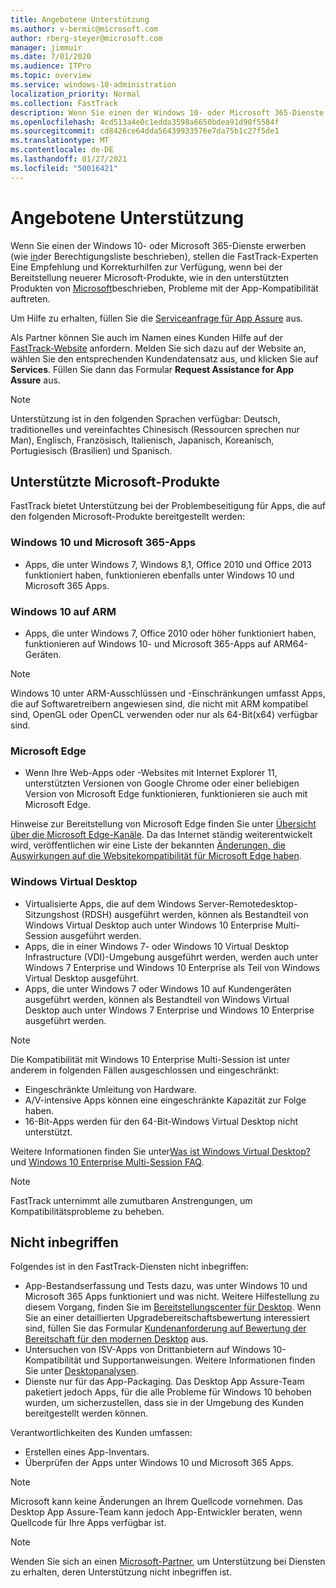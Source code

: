 ```yaml
---
title: Angebotene Unterstützung
ms.author: v-bermic@microsoft.com
author: rberg-steyer@microsoft.com
manager: jimmuir
ms.date: 7/01/2020
ms.audience: ITPro
ms.topic: overview
ms.service: windows-10-administration
localization_priority: Normal
ms.collection: FastTrack
description: Wenn Sie einen der Windows 10- oder Microsoft 365-Dienste erwerben, zeigen Ihnen FastTrack-Spezialisten, wie Sie auf Windows 10 und Microsoft 365 Apps bereitstellen und ohne zusätzliche Kosten (mit einem berechtigenden Abonnement) auf dem neuesten Stand bleiben.
ms.openlocfilehash: 4cd513a4e0c1edda3598a6650bdea91d90f5584f
ms.sourcegitcommit: cd8426ce64dda56439933576e7da75b1c27f5de1
ms.translationtype: MT
ms.contentlocale: de-DE
ms.lasthandoff: 01/27/2021
ms.locfileid: "50016421"
---
```

# <a name="assistance-offered"></a>Angebotene Unterstützung  

Wenn Sie einen der Windows 10- oder Microsoft 365-Dienste erwerben (wie [in](eligibility.md)der Berechtigungsliste beschrieben), stellen die FastTrack-Experten Eine Empfehlung und Korrekturhilfen zur Verfügung, wenn bei der Bereitstellung neuerer Microsoft-Produkte, wie in den unterstützten Produkten von [Microsoft](#supported-microsoft-products)beschrieben, Probleme mit der App-Kompatibilität auftreten.

Um Hilfe zu erhalten, füllen Sie die [Serviceanfrage für App Assure](https://go.microsoft.com/fwlink/?linkid=2022721) aus.

Als Partner können Sie auch im Namen eines Kunden Hilfe auf der [FastTrack-Website](https://go.microsoft.com/fwlink/?linkid=780698) anfordern. Melden Sie sich dazu auf der Website an, wählen Sie den entsprechenden Kundendatensatz aus, und klicken Sie auf **Services**. Füllen Sie dann das Formular **Request Assistance for App Assure** aus.

> [!NOTE]
> Unterstützung ist in den folgenden Sprachen verfügbar: Deutsch, traditionelles und vereinfachtes Chinesisch (Ressourcen sprechen nur Man), Englisch, Französisch, Italienisch, Japanisch, Koreanisch, Portugiesisch (Brasilien) und Spanisch. 

## <a name="supported-microsoft-products"></a>Unterstützte Microsoft-Produkte

FastTrack bietet Unterstützung bei der Problembeseitigung für Apps, die auf den folgenden Microsoft-Produkte bereitgestellt werden:

### <a name="windows-10-and-microsoft-365-apps"></a>Windows 10 und Microsoft 365-Apps

- Apps, die unter Windows 7, Windows 8,1, Office 2010 und Office 2013 funktioniert haben, funktionieren ebenfalls unter Windows 10 und Microsoft 365 Apps.

### <a name="windows-10-on-arm"></a>Windows 10 auf ARM

- Apps, die unter Windows 7, Office 2010 oder höher funktioniert haben, funktionieren auf Windows 10- und Microsoft 365-Apps auf ARM64-Geräten.

> [!NOTE]
> Windows 10 unter ARM-Ausschlüssen und -Einschränkungen umfasst Apps, die auf Softwaretreibern angewiesen sind, die nicht mit ARM kompatibel sind, OpenGL oder OpenCL verwenden oder nur als 64-Bit(x64) verfügbar sind.

### <a name="microsoft-edge"></a>Microsoft Edge

- Wenn Ihre Web-Apps oder -Websites mit Internet Explorer 11, unterstützten Versionen von Google Chrome oder einer beliebigen Version von Microsoft Edge funktionieren, funktionieren sie auch mit Microsoft Edge.

Hinweise zur Bereitstellung von Microsoft Edge finden Sie unter [Übersicht über die Microsoft Edge-Kanäle](https://docs.microsoft.com/DeployEdge/microsoft-edge-channels). Da das Internet ständig weiterentwickelt wird, veröffentlichen wir eine Liste der bekannten [Änderungen, die Auswirkungen auf die Websitekompatibilität für Microsoft Edge haben](https://docs.microsoft.com/microsoft-edge/web-platform/site-impacting-changes).

### <a name="windows-virtual-desktop"></a>Windows Virtual Desktop

- Virtualisierte Apps, die auf dem Windows Server-Remotedesktop-Sitzungshost (RDSH) ausgeführt werden, können als Bestandteil von Windows Virtual Desktop auch unter Windows 10 Enterprise Multi-Session ausgeführt werden.
- Apps, die in einer Windows 7- oder Windows 10 Virtual Desktop Infrastructure (VDI)-Umgebung ausgeführt werden, werden auch unter Windows 7 Enterprise und Windows 10 Enterprise als Teil von Windows Virtual Desktop ausgeführt.
- Apps, die unter Windows 7 oder Windows 10 auf Kundengeräten ausgeführt werden, können als Bestandteil von Windows Virtual Desktop auch unter Windows 7 Enterprise und Windows 10 Enterprise ausgeführt werden.

> [!NOTE]
> Die Kompatibilität mit Windows 10 Enterprise Multi-Session ist unter anderem in folgenden Fällen ausgeschlossen und eingeschränkt: 
> - Eingeschränkte Umleitung von Hardware.
> - A/V-intensive Apps können eine eingeschränkte Kapazität zur Folge haben.
> - 16-Bit-Apps werden für den 64-Bit-Windows Virtual Desktop nicht unterstützt.

Weitere Informationen finden Sie unter[Was ist Windows Virtual Desktop?](https://docs.microsoft.com/azure/virtual-desktop/overview) und [Windows 10 Enterprise Multi-Session FAQ](https://docs.microsoft.com/azure/virtual-desktop/windows-10-multisession-faq).

> [!NOTE]
> FastTrack unternimmt alle zumutbaren Anstrengungen, um Kompatibilitätsprobleme zu beheben. 

## <a name="out-of-scope"></a>Nicht inbegriffen

Folgendes ist in den FastTrack-Diensten nicht inbegriffen:
- App-Bestandserfassung und Tests dazu, was unter Windows 10 und Microsoft 365 Apps funktioniert und was nicht. Weitere Hilfestellung zu diesem Vorgang, finden Sie im [Bereitstellungscenter für Desktop](https://go.microsoft.com/fwlink/?linkid=2080140). Wenn Sie an einer detaillierten Upgradebereitschaftsbewertung interessiert sind, füllen Sie das Formular [Kundenanforderung auf Bewertung der Bereitschaft für den modernen Desktop](https://go.microsoft.com/fwlink/?linkid=2053818) aus.
- Untersuchen von ISV-Apps von Drittanbietern auf Windows 10-Kompatibilität und Supportanweisungen. Weitere Informationen finden Sie unter [Desktopanalysen](https://docs.microsoft.com/sccm/desktop-analytics/overview).
- Dienste nur für das App-Packaging. Das Desktop App Assure-Team paketiert jedoch Apps, für die alle Probleme für Windows 10 behoben wurden, um sicherzustellen, dass sie in der Umgebung des Kunden bereitgestellt werden können.

Verantwortlichkeiten des Kunden umfassen:
- Erstellen eines App-Inventars.
- Überprüfen der Apps unter Windows 10 und Microsoft 365 Apps.

> [!NOTE]
> Microsoft kann keine Änderungen an Ihrem Quellcode vornehmen. Das Desktop App Assure-Team kann jedoch App-Entwickler beraten, wenn Quellcode für Ihre Apps verfügbar ist.

> [!NOTE]
> Wenden Sie sich an einen [Microsoft-Partner](https://go.microsoft.com/fwlink/?linkid=2080150), um Unterstützung bei Diensten zu erhalten, deren Unterstützung nicht inbegriffen ist.


